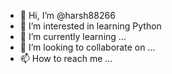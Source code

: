 - 👋 Hi, I’m @harsh88266
- 👀 I’m interested in learning Python
- 🌱 I’m currently learning ...
- 💞️ I’m looking to collaborate on ...
- 📫 How to reach me ...

<!---
harsh88266/harsh88266 is a ✨ special ✨ repository because its `README.md` (this file) appears on your GitHub profile.
You can click the Preview link to take a look at your changes.
--->
